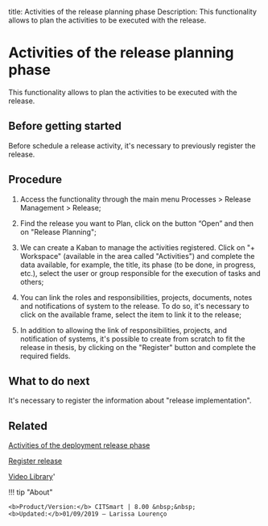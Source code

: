 title: Activities of the release planning phase
Description: This functionality allows to plan the activities to be executed with the release.
# Activities of the release planning phase
This functionality allows to plan the activities to be executed with the release.

Before getting started
--------------------------

Before schedule a release activity, it's necessary to previously register the
release.

Procedure
-------------

1.  Access the functionality through the main menu Processes \> Release
    Management \> Release;

2.  Find the release you want to Plan, click on the button “Open” and
    then on "Release Planning";

3.  We can create a Kaban to manage the activities registered. Click on "+
    Workspace" (available in the area called "Activities") and complete the data
    available, for example, the title, its phase (to be done, in progress,
    etc.), select the user or group responsible for the execution of tasks and
    others;

4.  You can link the roles and responsibilities, projects, documents, notes and 
    notifications of system to the release. To do so, it's necessary to 
    click on the available frame, select the item to link it to the release;

5.  In addition to allowing the link of responsibilities, projects, and
    notification of systems, it's possible to create from scratch to fit the
    release in thesis, by clicking on the "Register" button and complete the
    required fields.

What to do next
-------------------

It's necessary to register the information about "release implementation".

Related
-----------

[Activities of the deployment release phase](/en-us/citsmart-platform-8/processes/release/use/deployment-release-activities.html)

[Register release](/en-us/citsmart-platform-8/processes/release/use/register-release-request.html)

<i class='fa fa-youtube-play  fa-2x' style='color:#97ce17;vertical-align: middle;'> </i> [Video Library](https://www.youtube.com/playlist?list=PLB5qK2uzf2RMA1W1Js4-lPEDUDUJJ_rUa)'

!!! tip "About"

    <b>Product/Version:</b> CITSmart | 8.00 &nbsp;&nbsp;
    <b>Updated:</b>01/09/2019 – Larissa Lourenço

